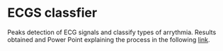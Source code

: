 # ECGS classfier

Peaks detection of ECG signals and classify types of arrythmia. Results obtained and Power Point explaining the process in the following [link](https://github.com/eduruiz00/ecgs-classifier/blob/main/project-presentation.pdf).
